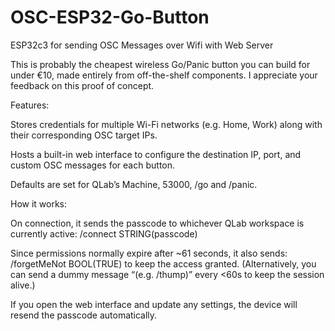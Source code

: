 # OSC-ESP32-Go-Button
ESP32c3 for sending OSC Messages over Wifi with Web Server

This is probably the cheapest wireless Go/Panic button you can build for under €10, made entirely from off-the-shelf components. I appreciate your feedback on this proof of concept.


Features:

Stores credentials for multiple Wi-Fi networks (e.g. Home, Work) along with their corresponding OSC target IPs.

Hosts a built-in web interface to configure the destination IP, port, and custom OSC messages for each button.

Defaults are set for QLab’s Machine, 53000, /go and /panic.


How it works:

On connection, it sends the passcode to whichever QLab workspace is currently active:
/connect STRING(passcode)

Since permissions normally expire after ~61 seconds, it also sends:
/forgetMeNot BOOL(TRUE) to keep the access granted.
(Alternatively, you can send a dummy message “(e.g. /thump)” every <60s to keep the session alive.)

If you open the web interface and update any settings, the device will resend the passcode automatically.
